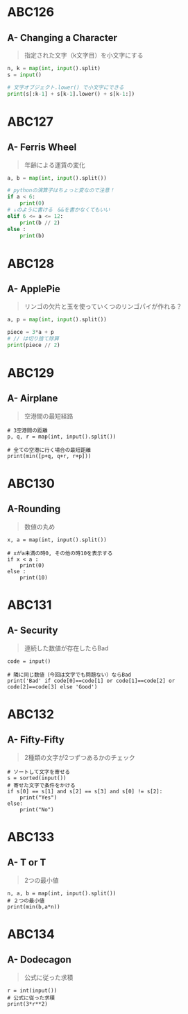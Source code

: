 # ABC126
## A- Changing a Character
>指定された文字（k文字目）を小文字にする
```ABC126A.py
n, k = map(int, input().split)
s = input()

# 文字オブジェクト.lower() で小文字にできる
print(s[:k-1] + s[k-1].lower() + s[k-1:])
```

# ABC127
## A- Ferris Wheel
>年齢による運賃の変化

```ABC127A.py
a, b = map(int, input().split())

# pythonの演算子はちょっと変なので注意！
if a < 6:
    print(0)
# ↓のように書ける　&&を書かなくてもいい
elif 6 <= a <= 12:
    print(b // 2)
else :
    print(b)
```

# ABC128
## A- ApplePie
>リンゴの欠片と玉を使っていくつのリンゴパイが作れる？
```ABC128A.py
a, p = map(int, input().split())

piece = 3*a + p
# // は切り捨て除算
print(piece // 2)
```

# ABC129
## A- Airplane
>空港間の最短経路
```
# 3空港間の距離
p, q, r = map(int, input().split())

# 全ての空港に行く場合の最短距離
print(min([p+q, q+r, r+p]))
```

# ABC130
## A-Rounding
>数値の丸め
```
x, a = map(int, input().split())

# xがa未満の時0, その他の時10を表示する
if x < a :
    print(0)
else :
    print(10)
```

# ABC131
## A- Security
>連続した数値が存在したらBad
```
code = input()

# 隣に同じ数値（今回は文字でも問題ない）ならBad
print('Bad' if code[0]==code[1] or code[1]==code[2] or code[2]==code[3] else 'Good')
```

# ABC132
## A- Fifty-Fifty
>2種類の文字が2つずつあるかのチェック
```
# ソートして文字を寄せる
s = sorted(input())
# 寄せた文字で条件をかける
if s[0] == s[1] and s[2] == s[3] and s[0] != s[2]:
    print("Yes")
else:
    print("No")
```

# ABC133
## A- T or T
>2つの最小値
```
n, a, b = map(int, input().split())
# ２つの最小値
print(min(b,a*n))
```

# ABC134
## A- Dodecagon
>公式に従った求積
```
r = int(input())
# 公式に従った求積
print(3*r**2)
```